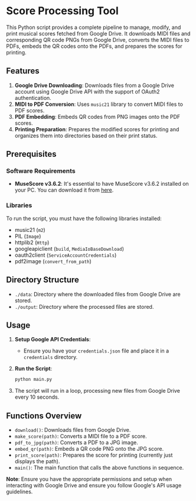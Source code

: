 # Score Processing Tool

This Python script provides a complete pipeline to manage, modify, and print musical scores fetched from Google Drive. It downloads MIDI files and corresponding QR code PNGs from Google Drive, converts the MIDI files to PDFs, embeds the QR codes onto the PDFs, and prepares the scores for printing.

## Features

1. **Google Drive Downloading**: Downloads files from a Google Drive account using Google Drive API with the support of OAuth2 authentication.
2. **MIDI to PDF Conversion**: Uses `music21` library to convert MIDI files to PDF scores.
3. **PDF Embedding**: Embeds QR codes from PNG images onto the PDF scores.
4. **Printing Preparation**: Prepares the modified scores for printing and organizes them into directories based on their print status.

## Prerequisites

### Software Requirements
- **MuseScore v3.6.2**: It's essential to have MuseScore v3.6.2 installed on your PC. You can download it from [here](https://github.com/musescore/MuseScore/releases/tag/v3.6.2).

### Libraries
To run the script, you must have the following libraries installed:
- music21 (`m2`)
- PIL (`Image`)
- httplib2 (`Http`)
- googleapiclient (`build`, `MediaIoBaseDownload`)
- oauth2client (`ServiceAccountCredentials`)
- pdf2image (`convert_from_path`)

## Directory Structure

- `./data`: Directory where the downloaded files from Google Drive are stored.
- `./output`: Directory where the processed files are stored.

## Usage

1. **Setup Google API Credentials**:
   - Ensure you have your `credentials.json` file and place it in a `credentials` directory.

2. **Run the Script**:
   ```bash
   python main.py
   ```

3. The script will run in a loop, processing new files from Google Drive every 10 seconds.

## Functions Overview

- `download()`: Downloads files from Google Drive.
- `make_score(path)`: Converts a MIDI file to a PDF score.
- `pdf_to_jpg(path)`: Converts a PDF to a JPG image.
- `embed_qr(path)`: Embeds a QR code PNG onto the JPG score.
- `print_score(path)`: Prepares the score for printing (currently just displays the path).
- `main()`: The main function that calls the above functions in sequence.

**Note**: Ensure you have the appropriate permissions and setup when interacting with Google Drive and ensure you follow Google's API usage guidelines.

